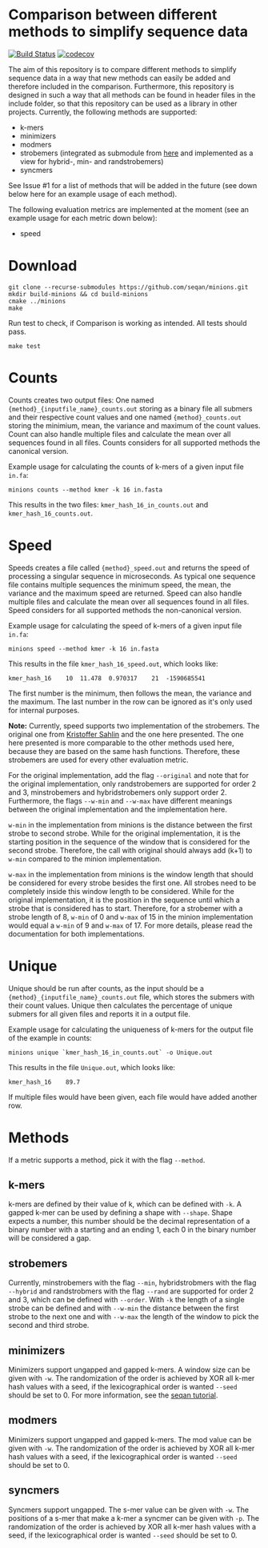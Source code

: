 # Comparison between different methods to simplify sequence data

[![Build Status](https://github.com/seqan/app-template/workflows/App%20CI/badge.svg)](https://github.com/seqan/app-template/actions?query=branch%3Amaster+workflow%3A%22App+CI%22) [![codecov](https://codecov.io/gh/seqan/minions/branch/master/graph/badge.svg?token=SJVMYRUKW2)](https://codecov.io/gh/seqan/minions)

The aim of this repository is to compare different methods to simplify sequence data in a way that new methods can
easily be added and therefore included in the comparison. Furthermore, this repository is designed in such a way that
all methods can be found in header files in the include folder, so that this repository can be used as a library in
other projects.
Currently, the following methods are supported:

- k-mers
- minimizers
- modmers
- strobemers (integrated as submodule from [here](https://github.com/ksahlin/strobemers) and implemented as a view for hybrid-, min- and randstrobemers)
- syncmers

See Issue #1 for a list of methods that will be added in the future (see down below here for an example usage of each method).

The following evaluation metrics are implemented at the moment (see an example usage for each metric down below):

- speed

# Download
```
git clone --recurse-submodules https://github.com/seqan/minions.git
mkdir build-minions && cd build-minions
cmake ../minions
make
```
Run test to check, if Comparison is working as intended. All tests should pass.
```
make test
```

# Counts

Counts creates two output files: One named `{method}_{inputfile_name}_counts.out` storing as a binary file all submers and their respective count values and one named `{method}_counts.out` storing the minimium, mean, the variance and maximum of the count values. Count can also handle multiple files and calculate the mean over all sequences found in all files. Counts considers for all supported methods the canonical version.

Example usage for calculating the counts of k-mers of a given input file `in.fa`:
```
minions counts --method kmer -k 16 in.fasta
```
This results in the two files: `kmer_hash_16_in_counts.out` and `kmer_hash_16_counts.out`.

# Speed

Speeds creates a file called `{method}_speed.out` and returns the speed of processing a singular sequence in microseconds. As typical one sequence file contains multiple sequences the minimum speed, the mean, the variance and the maximum speed are returned. Speed can also handle multiple files and calculate the mean over all sequences found in all files. Speed considers for all supported methods the non-canonical version.

Example usage for calculating the speed of k-mers of a given input file `in.fa`:
```
minions speed --method kmer -k 16 in.fasta
```

This results in the file `kmer_hash_16_speed.out`, which looks like:
```
kmer_hash_16	10	11.478	0.970317	21	-1590685541
```

The first number is the minimum, then follows the mean, the variance and the maximum. The last number in the row can be ignored as it's only used for internal purposes.

**Note:**
Currently, speed supports two implementation of the strobemers. The original one from [Kristoffer Sahlin](https://github.com/ksahlin/strobemers) and the one here presented. The one here presented is more comparable to the other methods used here, because they are based on the same hash functions. Therefore, these strobemers are used for every other evaluation metric.

For the original implementation, add the flag `--original` and note that for the original implementation, only randstrobemers are supported for order 2 and 3, minstrobemers and hybridstrobemers only support order 2. Furthermore, the flags `--w-min` and `--w-max` have different meanings between the original implementation and the implementation here.

`w-min` in the implementation from minions is the distance between the first strobe to second strobe. While for the original implementation, it is the starting position in the sequence of the window that is considered for the second strobe. Therefore, the call with original should always add (k+1) to `w-min` compared to the minion implementation.

`w-max` in the implementation from minions is the window length that should be considered for every strobe besides the first one. All strobes need to be completely inside this window length to be considered. While for the original implementation, it is the position in the sequence until which a strobe that is considered has to start. Therefore, for a strobemer with a strobe length of 8, `w-min` of 0 and `w-max` of 15 in the minion implementation would equal a `w-min` of 9 and `w-max` of 17. For more details, please read the documentation for both implementations.

# Unique

Unique should be run after counts, as the input should be a `{method}_{inputfile_name}_counts.out` file, which stores the submers with their count values. Unique then calculates the percentage of unique submers for all given files and reports it in a output file.

Example usage for calculating the uniqueness of k-mers for the output file of the example in counts:
```
minions unique `kmer_hash_16_in_counts.out` -o Unique.out
```

This results in the file `Unique.out`, which looks like:
```
kmer_hash_16	89.7
```
If multiple files would have been given, each file would have added another row.

# Methods

If a metric supports a method, pick it with the flag `--method`.

## k-mers

k-mers are defined by their value of k, which can be defined with `-k`. A gapped k-mer can be used by defining a shape with `--shape`. Shape expects a number, this number should be the decimal representation of a binary number with a starting and an ending 1, each 0 in the binary number will be considered a gap.  

## strobemers

Currently, minstrobemers with the flag `--min`, hybridstrobmers with the flag `--hybrid` and randstrobmers with the flag `--rand` are supported for order 2 and 3, which can be defined with `--order`.
With `-k` the length of a single strobe can be defined and with `--w-min` the distance between the first strobe to the next one and with `--w-max` the length of the window to pick the second and third strobe.

## minimizers

Minimizers support ungapped and gapped k-mers. A window size can be given with `-w`. The randomization of the order is achieved by XOR all k-mer hash values with a seed, if the lexicographical order is wanted `--seed` should be set to 0. For more information, see the [seqan tutorial](http://docs.seqan.de/seqan/3-master-user/tutorial_minimiser.html).

## modmers

Minimizers support ungapped and gapped k-mers. The mod value can be given with `-w`. The randomization of the order is achieved by XOR all k-mer hash values with a seed, if the lexicographical order is wanted `--seed` should be set to 0.

## syncmers

Syncmers support ungapped. The s-mer value can be given with `-w`. The positions of a s-mer that make a k-mer a syncmer can be given with `-p`. The randomization of the order is achieved by XOR all k-mer hash values with a seed, if the lexicographical order is wanted `--seed` should be set to 0.
